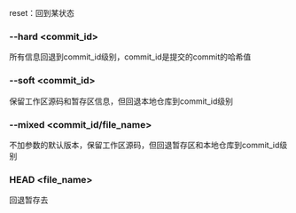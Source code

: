 

reset：回到某状态


### --hard <commit_id>

所有信息回退到commit_id级别，commit_id是提交的commit的哈希值

### --soft <commit_id>

保留工作区源码和暂存区信息，但回退本地仓库到commit_id级别

### --mixed <commit_id/file_name>

不加参数的默认版本，保留工作区源码，但回退暂存区和本地仓库到commit_id级别

### HEAD <file_name>

回退暂存去
